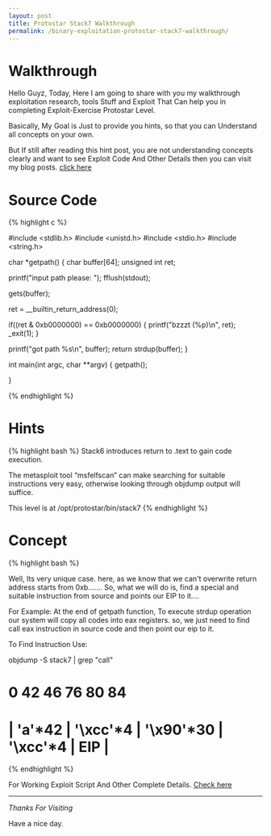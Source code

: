 ```yaml
---
layout: post
title: Protostar Stack7 Walkthrough
permalink: /binary-exploitation-protostar-stack7-walkthrough/
---
```



# Walkthrough
Hello Guyz,
Today, Here I am going to share with you my walkthrough exploitation research, tools Stuff and Exploit That Can help you in completing Exploit-Exercise Protostar Level.

Basically, My Goal is Just to provide you hints, so that you can Understand all concepts on your own.

But If still after reading this hint post, you are not understanding concepts clearly and want to see Exploit Code And Other Details then you can visit my blog posts. [click here](http://www.bitforestinfo.com/2018/05/binary-exploitation-protostar-stack7.html)


    
# Source Code

{% highlight c %}

#include <stdlib.h>
#include <unistd.h>
#include <stdio.h>
#include <string.h>

char *getpath()
{
  char buffer[64];
  unsigned int ret;

  printf("input path please: "); fflush(stdout);

  gets(buffer);

  ret = __builtin_return_address(0);

  if((ret & 0xb0000000) == 0xb0000000) {
      printf("bzzzt (%p)\n", ret);
      _exit(1);
  }

  printf("got path %s\n", buffer);
  return strdup(buffer);
}

int main(int argc, char **argv)
{
  getpath();



}

{% endhighlight %}


# Hints



{% highlight bash %}
Stack6 introduces return to .text to gain code execution.

The metasploit tool “msfelfscan” can make searching for suitable instructions very easy, otherwise looking through objdump output will suffice.

This level is at /opt/protostar/bin/stack7
{% endhighlight %}



# Concept

{% highlight bash %}

Well, Its very unique case. here, as we know that we can't overwrite return address starts from 0xb.......
So, what we will do is, find a special and suitable instruction from source and points our EIP to it....

For Example:
          At the end of getpath function, To execute strdup operation our system will copy all codes into eax
registers. so, we just need to find call eax instruction in source code and then point our eip to it.

To Find Instruction Use:

objdump -S stack7 | grep "call"



0         42        46          76         80     84
===================================================
|  'a'*42 | '\xcc'*4 | '\x90'*30 | '\xcc'*4 | EIP |
===================================================
{% endhighlight %}



For Working Exploit Script And Other Complete Details. [Check here](http://www.bitforestinfo.com/2018/05/binary-exploitation-protostar-stack7.html)



----

*Thanks For Visiting*

Have a nice day.

